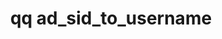 ---
category: ad
command: ad_sid_to_username
keywords: qq, qq_cli, ad_sid_to_username
optional_options:
- alternate:
  - --sid
  help: Get the AD username that corresponds to this SID
  name: -s
  required: true
permalink: /qq-cli-command-guide/ad/ad_sid_to_username.html
positional_options: []
sidebar: qq_cli_command_reference_sidebar
summary: This section explains how to use the <code>qq ad_sid_to_username</code> command.
synopsis: Get AD username from SID
title: qq ad_sid_to_username
usage: qq ad_sid_to_username [-h] -s SID

---